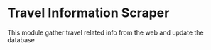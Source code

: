 # Travel Information Scraper
This module gather travel related info from the web and update the database
